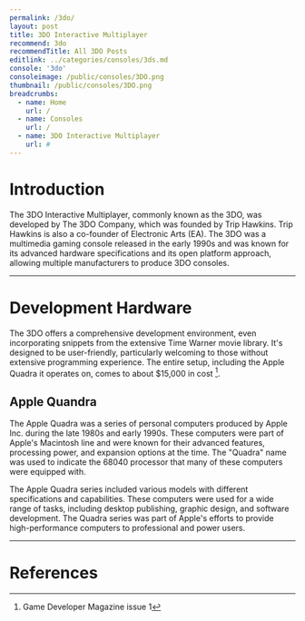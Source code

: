 ```yaml
---
permalink: /3do/
layout: post
title: 3DO Interactive Multiplayer
recommend: 3do
recommendTitle: All 3DO Posts
editlink: ../categories/consoles/3ds.md
console: '3do'
consoleimage: /public/consoles/3DO.png
thumbnail: /public/consoles/3DO.png
breadcrumbs:
  - name: Home
    url: /
  - name: Consoles
    url: /
  - name: 3DO Interactive Multiplayer
    url: #
---
```


# Introduction
The 3DO Interactive Multiplayer, commonly known as the 3DO, was developed by The 3DO Company, which was founded by Trip Hawkins. Trip Hawkins is also a co-founder of Electronic Arts (EA). The 3DO was a multimedia gaming console released in the early 1990s and was known for its advanced hardware specifications and its open platform approach, allowing multiple manufacturers to produce 3DO consoles.

---
# Development Hardware
The 3DO offers a comprehensive development environment, even incorporating snippets from the extensive Time Warner movie library. It's designed to be user-friendly, particularly welcoming to those without extensive programming experience. The entire setup, including the Apple Quadra it operates on, comes to about $15,000 in cost [^1].

## Apple Quandra
The Apple Quadra was a series of personal computers produced by Apple Inc. during the late 1980s and early 1990s. These computers were part of Apple's Macintosh line and were known for their advanced features, processing power, and expansion options at the time. The "Quadra" name was used to indicate the 68040 processor that many of these computers were equipped with.

The Apple Quadra series included various models with different specifications and capabilities. These computers were used for a wide range of tasks, including desktop publishing, graphic design, and software development. The Quadra series was part of Apple's efforts to provide high-performance computers to professional and power users.

---
# References
[^1]: Game Developer Magazine issue 1

